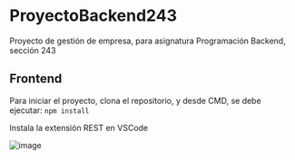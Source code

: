 # ProyectoBackend243
Proyecto de gestión de empresa, para asignatura Programación Backend, sección 243

## Frontend
Para iniciar el proyecto, clona el repositorio, y desde CMD, se debe ejecutar: 
`npm install`

Instala la extensión REST en VSCode

![image](https://user-images.githubusercontent.com/109394677/202246913-1306db7e-0a13-42f4-b81f-01e704ae901a.png)
